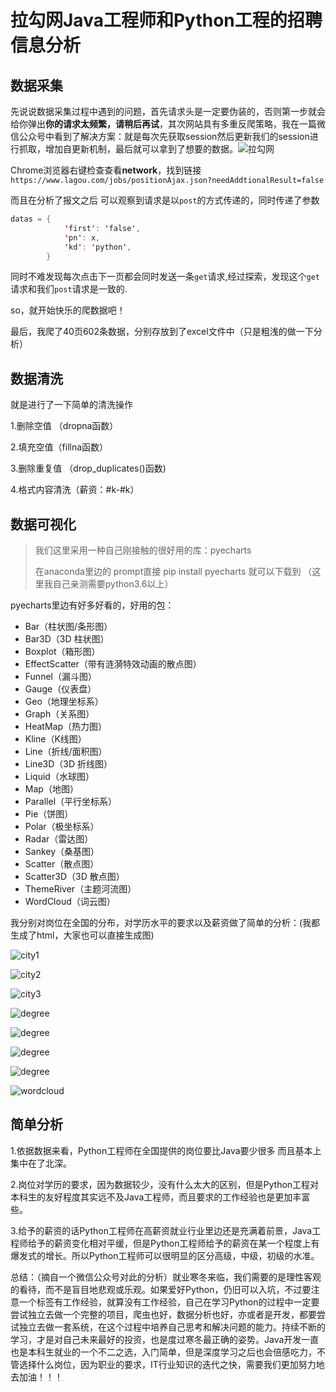 # 拉勾网Java工程师和Python工程的招聘信息分析

## 数据采集

先说说数据采集过程中遇到的问题，首先请求头是一定要伪装的，否则第一步就会给你弹出**你的请求太频繁，请稍后再试**，其次网站具有多重反爬策略，我在一篇微信公众号中看到了解决方案：就是每次先获取session然后更新我们的session进行抓取，增加自更新机制，最后就可以拿到了想要的数据。![拉勾网](https://www.lagou.com/jobs/list_java?labelWords=&fromSearch=true&suginput=)

Chrome浏览器右键检查查看**network**，找到链接`https://www.lagou.com/jobs/positionAjax.json?needAddtionalResult=false` 

而且在分析了报文之后 可以观察到请求是以`post`的方式传递的，同时传递了参数

```java
datas = {
            'first': 'false',
            'pn': x,
            'kd': 'python',
        }
```

同时不难发现每次点击下一页都会同时发送一条`get`请求,经过探索，发现这个`get`请求和我们`post`请求是一致的.

so，就开始快乐的爬数据吧！

最后，我爬了40页602条数据，分别存放到了excel文件中（只是粗浅的做一下分析）

## 数据清洗

就是进行了一下简单的清洗操作

1.删除空值 （dropna函数）

2.填充空值（fillna函数）

3.删除重复值 （drop_duplicates()函数)

4.格式内容清洗（薪资：#k-#k）

##  数据可视化

> 我们这里采用一种自己刚接触的很好用的库：pyecharts
>
> 在anaconda里边的 prompt直接 pip install pyecharts 就可以下载到 （这里我自己亲测需要python3.6以上）

pyecharts里边有好多好看的，好用的包：

- Bar（柱状图/条形图） 
- Bar3D（3D 柱状图） 
- Boxplot（箱形图） 
- EffectScatter（带有涟漪特效动画的散点图） 
- Funnel（漏斗图） 
- Gauge（仪表盘） 
- Geo（地理坐标系） 
- Graph（关系图） 
- HeatMap（热力图） 
- Kline（K线图） 
- Line（折线/面积图） 
- Line3D（3D 折线图） 
- Liquid（水球图） 
- Map（地图） 
- Parallel（平行坐标系） 
- Pie（饼图） 
- Polar（极坐标系） 
- Radar（雷达图） 
- Sankey（桑基图） 
- Scatter（散点图） 
- Scatter3D（3D 散点图） 
- ThemeRiver（主题河流图） 
- WordCloud（词云图）

我分别对岗位在全国的分布，对学历水平的要求以及薪资做了简单的分析：(我都生成了html，大家也可以直接生成图)

![city1](img/c1.png)

![city2](img/c2.png)

![city3](img/c3.png)

![degree](img/d1.png)

![degree](img/d2.png)

![degree](img/s1.png)

![degree](img/s2.png)

![wordcloud](img/w1.png)

## 简单分析

1.依据数据来看，Python工程师在全国提供的岗位要比Java要少很多 而且基本上集中在了北深。

2.岗位对学历的要求，因为数据较少，没有什么太大的区别，但是Python工程对本科生的友好程度其实远不及Java工程师，而且要求的工作经验也是更加丰富些。

3.给予的薪资的话Python工程师在高薪资就业行业里边还是充满着前景，Java工程师给予的薪资变化相对平缓，但是Python工程师给予的薪资在某一个程度上有爆发式的增长。所以Python工程师可以很明显的区分高级，中级，初级的水准。

总结：（摘自一个微信公众号对此的分析）就业寒冬来临，我们需要的是理性客观的看待，而不是盲目地悲观或乐观。如果爱好Python，仍旧可以入坑，不过要注意一个标签有工作经验，就算没有工作经验，自己在学习Python的过程中一定要尝试独立去做一个完整的项目，爬虫也好，数据分析也好，亦或者是开发，都要尝试独立去做一套系统，在这个过程中培养自己思考和解决问题的能力。持续不断的学习，才是对自己未来最好的投资，也是度过寒冬最正确的姿势。Java开发一直也是本科生就业的一个不二之选，入门简单，但是深度学习之后也会倍感吃力，不管选择什么岗位，因为职业的要求，IT行业知识的迭代之快，需要我们更加努力地去加油！！！





